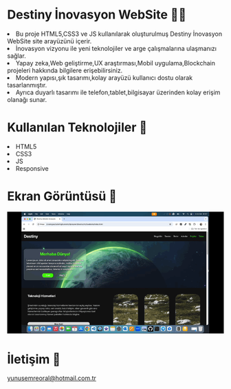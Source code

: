 # Destiny İnovasyon WebSite 👨‍💻

<li>Bu proje HTML5,CSS3 ve JS kullanılarak oluşturulmuş Destiny İnovasyon WebSite site arayüzünü içerir.</li>
<li>İnovasyon vizyonu ile yeni teknolojiler ve arge çalışmalarına ulaşmanızı sağlar.</li>
<li>Yapay zeka,Web geliştirme,UX araştırması,Mobil uygulama,Blockchain projeleri hakkında bilgilere erişebilirsiniz.</li>
<li>Modern yapısı,şık tasarımı,kolay arayüzü kullanıcı dostu olarak tasarlanmıştır.</li>
<li>Ayrıca duyarlı tasarımı ile telefon,tablet,bilgisayar üzerinden kolay erişim olanağı sunar.</li>

# Kullanılan Teknolojiler 🎨

<li>HTML5</li>
<li>CSS3</li>
<li>JS</li>
<li>Responsive</li>

# Ekran Görüntüsü 🎥

<img src="destiny website-sunum.gif" width="auto"> 

# İletişim 📩
yunusemreoral@hotmail.com.tr
